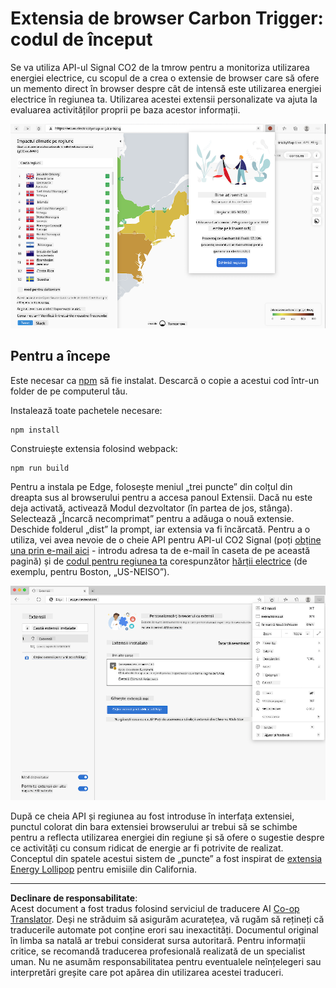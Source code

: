 <!--
CO_OP_TRANSLATOR_METADATA:
{
  "original_hash": "9a6b22a2eff0f499b66236be973b24ad",
  "translation_date": "2025-08-28T07:48:04+00:00",
  "source_file": "5-browser-extension/solution/translation/README.it.md",
  "language_code": "ro"
}
-->
# Extensia de browser Carbon Trigger: codul de început

Se va utiliza API-ul Signal CO2 de la tmrow pentru a monitoriza utilizarea energiei electrice, cu scopul de a crea o extensie de browser care să ofere un memento direct în browser despre cât de intensă este utilizarea energiei electrice în regiunea ta. Utilizarea acestei extensii personalizate va ajuta la evaluarea activităților proprii pe baza acestor informații.

![captură de ecran a extensiei](../../../../../translated_images/extension-screenshot.0e7f5bfa110e92e3875e1bc9405edd45a3d2e02963e48900adb91926a62a5807.ro.png)

## Pentru a începe

Este necesar ca [npm](https://npmjs.com) să fie instalat. Descarcă o copie a acestui cod într-un folder de pe computerul tău.

Instalează toate pachetele necesare:

```
npm install
```

Construiește extensia folosind webpack:

```
npm run build
```

Pentru a instala pe Edge, folosește meniul „trei puncte” din colțul din dreapta sus al browserului pentru a accesa panoul Extensii. Dacă nu este deja activată, activează Modul dezvoltator (în partea de jos, stânga). Selectează „Încarcă necomprimat” pentru a adăuga o nouă extensie. Deschide folderul „dist” la prompt, iar extensia va fi încărcată. Pentru a o utiliza, vei avea nevoie de o cheie API pentru API-ul CO2 Signal (poți [obține una prin e-mail aici](https://www.co2signal.com/) - introdu adresa ta de e-mail în caseta de pe această pagină) și de [codul pentru regiunea ta](http://api.electricitymap.org/v3/zones) corespunzător [hărții electrice](https://www.electricitymap.org/map) (de exemplu, pentru Boston, „US-NEISO”).

![instalare](../../../../../translated_images/install-on-edge.78634f02842c48283726c531998679a6f03a45556b2ee99d8ff231fe41446324.ro.png)

După ce cheia API și regiunea au fost introduse în interfața extensiei, punctul colorat din bara extensiei browserului ar trebui să se schimbe pentru a reflecta utilizarea energiei din regiune și să ofere o sugestie despre ce activități cu consum ridicat de energie ar fi potrivite de realizat. Conceptul din spatele acestui sistem de „puncte” a fost inspirat de [extensia Energy Lollipop](https://energylollipop.com/) pentru emisiile din California.

---

**Declinare de responsabilitate**:  
Acest document a fost tradus folosind serviciul de traducere AI [Co-op Translator](https://github.com/Azure/co-op-translator). Deși ne străduim să asigurăm acuratețea, vă rugăm să rețineți că traducerile automate pot conține erori sau inexactități. Documentul original în limba sa natală ar trebui considerat sursa autoritară. Pentru informații critice, se recomandă traducerea profesională realizată de un specialist uman. Nu ne asumăm responsabilitatea pentru eventualele neînțelegeri sau interpretări greșite care pot apărea din utilizarea acestei traduceri.
